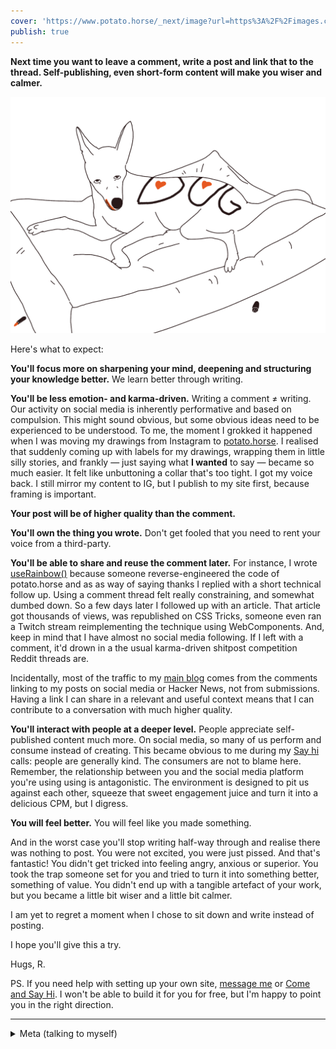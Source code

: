 ```yaml
---
cover: 'https://www.potato.horse/_next/image?url=https%3A%2F%2Fimages.ctfassets.net%2Fhyylafu4fjks%2F7HMze97aqCoKHC3y63oUO%2Ffa98aa9a66603b089d93c9f4654ef0bb%2F119998056_1019019135204339_1665651882135124179_n_17893558189628564.jpg&w=3840&q=100'
publish: true
---
```

**Next time you want to leave a comment, write a post and link that to the thread. Self-publishing, even short-form content will make you wiser and calmer.**

![a picture of my dog, looking at me, pretending nothing happened, his nose is covered with lipstick, theres lipstick in the corner of the drawing, the dog has "DOG" written with lipstick allover its back](mango-wearing-lipstick.png)

Here's what to expect:

**You'll focus more on sharpening your mind, deepening and structuring your knowledge better.** We learn better through writing. 

**You'll be less emotion- and karma-driven.** Writing a comment ≠ writing. Our activity on social media is inherently performative and based on compulsion. This might sound obvious, but some obvious ideas need to be experienced to be understood. To me, the moment I grokked it happened when I was moving my drawings from Instagram to [potato.horse](https://potato.horse). I realised that suddenly coming up with labels for my drawings, wrapping them in little silly stories, and frankly — just saying what **I wanted** to say — became so much easier. It felt like unbuttoning a collar that's too tight. I got my voice back. I still mirror my content to IG, but I publish to my site first, because framing is important.

**Your post will be of higher quality than the comment.** 

**You'll own the thing you wrote.** Don't get fooled that you need to rent your voice from a third-party.

**You'll be able to share and reuse the comment later.** For instance, I wrote [useRainbow()](https://sonnet.io/posts/use-rainbow) because someone reverse-engineered the code of potato.horse and as as way of saying thanks I replied with a short technical follow up. Using a comment thread felt really constraining, and somewhat dumbed down. So a few days later I followed up with an article. That article got thousands of views, was republished on CSS Tricks, someone even ran a Twitch stream reimplementing the technique using WebComponents. And, keep in mind that I have almost no social media following. If I left with a comment, it'd drown in a the usual karma-driven shitpost competition Reddit threads are.

Incidentally, most of the traffic to my [main blog](https://sonnet.io) comes from the comments linking to my posts on social media or Hacker News, not from submissions. Having a link I can share in a relevant and useful context means that I can contribute to a conversation with much higher quality.

**You'll interact with people at a deeper level.** People appreciate self-published content much more. On social media, so many of us perform and consume instead of creating. This became obvious to me during my [Say hi](http://sonnet.io/posts/hi) calls: people are generally kind. 
The consumers are not to blame here. Remember, the relationship between you and the social media platform you're using using is antagonistic. The environment is designed to pit us against each other, squeeze that sweet engagement juice and turn it into a delicious CPM, but I digress.

**You will feel better.** You will feel like you made something.

And in the worst case you'll stop writing half-way through and realise there was nothing to post. You were not excited, you were just pissed. And that's fantastic! You didn't get tricked into feeling angry, anxious or superior. You took the trap someone set for you and tried to turn it into something better, something of value. You didn't end up with a tangible artefact of your work, but you became a little bit wiser and a little bit calmer. 

I am yet to regret a moment when I chose to sit down and write instead of posting.

I hope you'll give this a try.

Hugs, R.


PS. If you need help with setting up your own site, [message me](https://sonnet.io/) or [Come and Say Hi](https://sonnet.io/posts/hi). I won't be able to build it for you for free, but I'm happy to point you in the right direction.

---

<details>
<summary>
Meta (talking to myself)
</summary>
This post was much easier to write as I based it on my evergreen notes. Perhaps it's worth to publish the thing not as a blog, but as a digital garden. I feel like it would allow people to read this at a different pace.

At the same time, I don't like the way my content looks when published using Obsidian. I want more control over the design.
</details>

